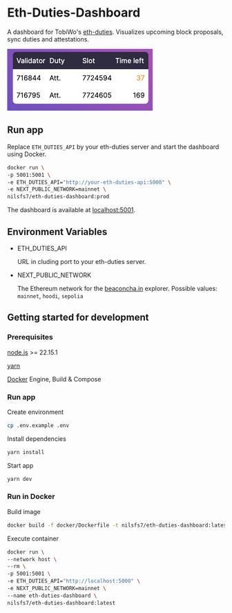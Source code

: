 # Eth-Duties-Dashboard

A dashboard for TobiWo's [eth-duties](https://github.com/TobiWo/eth-duties). Visualizes upcoming block proposals, sync duties and attestations.

![Dashboard](/docs/app.png)

## Run app

Replace `ETH_DUTIES_API` by your eth-duties server and start the dashboard using Docker.

```bash
docker run \
-p 5001:5001 \
-e ETH_DUTIES_API="http://your-eth-duties-api:5000" \
-e NEXT_PUBLIC_NETWORK=mainnet \
nilsfs7/eth-duties-dashboard:prod
```

The dashboard is available at [localhost:5001](http://localhost:5001/).

## Environment Variables

- ETH_DUTIES_API

  URL in cluding port to your eth-duties server.

- NEXT_PUBLIC_NETWORK

  The Ethereum network for the [beaconcha.in](https://beaconcha.in/) explorer. Possible values: `mainnet`, `hoodi`, `sepolia`

## Getting started for development

### Prerequisites

[node.js](https://nodejs.org/en) >= 22.15.1

[yarn](https://yarnpkg.com/)

[Docker](https://docs.docker.com/manuals/) Engine, Build & Compose

### Run app

Create environment

```bash
cp .env.example .env
```

Install dependencies

```bash
yarn install
```

Start app

```bash
yarn dev
```

### Run in Docker

Build image

```bash
docker build -f docker/Dockerfile -t nilsfs7/eth-duties-dashboard:latest .
```

Execute container

```bash
docker run \
--network host \
--rm \
-p 5001:5001 \
-e ETH_DUTIES_API="http://localhost:5000" \
-e NEXT_PUBLIC_NETWORK=mainnet \
--name eth-duties-dashboard \
nilsfs7/eth-duties-dashboard:latest
```
